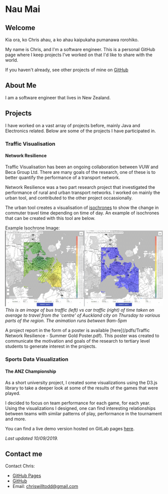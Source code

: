 # Nau Mai
## Welcome

Kia ora, ko Chris ahau, a ko ahau kaipukaha pumanawa rorohiko. 

My name is Chris, and I'm a software engineer. This is a personal GitHub page where I keep projects I've
worked on that I'd like to share with the world.

If you haven't already, see other projects of mine on [GitHub](https://github.com/chriswtodd/)

## About Me

I am a software engineer that lives in New Zealand.

## Projects

I have worked on a vast array of projects before, mainly Java and Electronics related. Below are some 
of the projects I have participated in.

### Traffic Visualisation
#### Network Resilience

Traffic Visualisation has been an ongoing collaboration between VUW and Beca Group Ltd. There are many 
goals of the research, one of these is to better quantify the performance of a transport network.

Network Resilience was a two part research project that investigated the performance of rural and urban 
transport networks. I worked on mainly the urban tool, and contributed to the other project occassionally.

The urban tool creates a visualisation of [isochrones](https://wiki.openstreetmap.org/wiki/Isochrone) to 
show the change in commuter travel time depending on time of day. An example of isochrones that can be 
created with this tool are below.

Example Isochrone Image:
![Isochrone](/images/Auckland-Thursday-alltime-comp.gif "Animated Isochrone of Auckland, NZ")
_This is an image of bus traffic (left) vs car traffic (right) of time taken on average to travel from the
'centre' of Auckland city on Thursday to various parts of the region. The animation runs between 9am-5pm_

A project report in the form of a poster is available [here](/pdfs/Traffic Network Resilience - Summer 
Gold Poster.pdf). This poster was created to communicate the motivation and goals of the research to 
tertiary level students to generate interest in the projects.

### Sports Data Visualization
#### The ANZ Championship

As a short university project, I created some visualizations using the D3.js library to take a deeper look
at some of the results of the games that were played.

I decided to focus on team performance for each game, for each year. Using the visualizations I designed,
one can find interesting relationships between teams with similar patterns of play, performance in the tournament and more.

You can find a live demo version hosted on GitLab pages [here](https://toddchri1.glp.ecs.vuw.ac.nz/information-visualisation---anz-championship/).

_Last updated 10/09/2019._

## Contact me

Contact Chris:
- [GitHub Pages](https://chriswtodd.github.io/)
- [GitHub](https://github.com/chriswtodd/)
- Email: <chriswilltodd@gmail.com>
